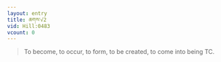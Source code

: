 ```yaml
---
layout: entry
title: ཆགས་√2
vid: Hill:0483
vcount: 0
---
```

> To become, to occur, to form, to be created, to come into being TC\.


